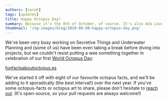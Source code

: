 ```yaml
---
authors: [sarah]
tags: [updates]
title: Happy Octopus Day!
summary: Because it's the 8th of October, of course. It's also Ada Lovelace Day, so basically, it's auspicious all around.
thumbnail: '/og-images/blog/2019-08-08-happy-octopus-day.png'
---
```


We've been very busy working on Secretive Things and Underwater Planning and (some of us) have been even taking a break before diving into projects, but we couldn't resist putting a wee something together in celebration of our first [World Octopus Day](https://www.daysoftheyear.com/days/world-octopus-day/):

[funfactsaboutoctopus.es](https://funfactsaboutoctopus.es)

We've started it off with eight of our favourite octopus facts, and we'll be adding to it sporadically (the best interval!) over the next year. If you've some octopus-facts or octopus art to share, please don't hesitate to [reach out](https://github.com/octopusthink/funfactsaboutoctopus.es/issues/new). (It's open-source, so your pull requests are always welcome!)
